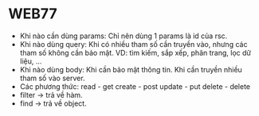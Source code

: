 # WEB77

- Khi nào cần dùng params:
  Chỉ nên dùng 1 params là id của rsc.
- Khi nào dùng query:
  Khi có nhiều tham số cần truyền vào, nhưng các tham số không cần bảo mật.
  VD: tìm kiếm, sắp xếp, phân trang, lọc dữ liệu, ...
- Khi nào dùng body:
  Khi cần bảo mật thông tin.
  Khi cần truyền nhiều tham số vào server.
- Các phương thức:
  read - get
  create - post
  update - put
  delete - delete
- filter -> trả về hàm.
- find -> trả về object.

